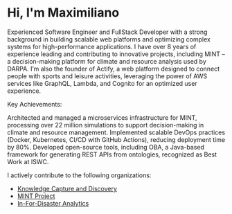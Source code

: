 # Hi, I'm Maximiliano 

Experienced Software Engineer and FullStack Developer with a strong background in building scalable web platforms and optimizing complex systems for high-performance applications. I have over 8 years of experience leading and contributing to innovative projects, including MINT – a decision-making platform for climate and resource analysis used by DARPA. I’m also the founder of Actify, a web platform designed to connect people with sports and leisure activities, leveraging the power of AWS services like GraphQL, Lambda, and Cognito for an optimized user experience.

Key Achievements:

Architected and managed a microservices infrastructure for MINT, processing over 22 million simulations to support decision-making in climate and resource management.
Implemented scalable DevOps practices (Docker, Kubernetes, CI/CD with GitHub Actions), reducing deployment time by 80%.
Developed open-source tools, including OBA, a Java-based framework for generating REST APIs from ontologies, recognized as Best Work at ISWC.

I actively contribute to the following organizations:

- [Knowledge Capture and Discovery](https://github.com/KnowledgeCaptureAndDiscovery)
- [MINT Project](https://github.com/mintproject/mint)
- [In-For-Disaster Analytics](https://github.com/In-For-Disaster-Analytics)
